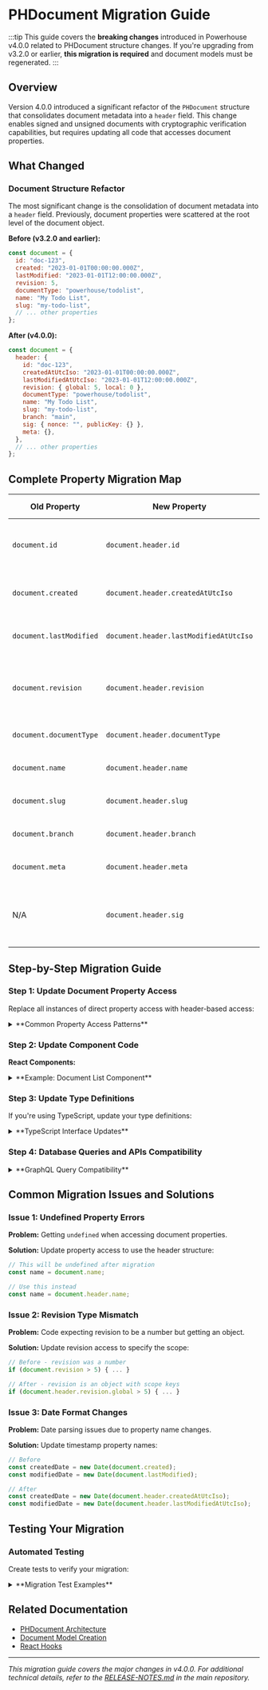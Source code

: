 # PHDocument Migration Guide

:::tip
This guide covers the **breaking changes** introduced in Powerhouse v4.0.0 related to PHDocument structure changes. If you're upgrading from v3.2.0 or earlier, **this migration is required** and document models must be regenerated.
:::

## Overview

Version 4.0.0 introduced a significant refactor of the `PHDocument` structure that consolidates document metadata into a `header` field. This change enables signed and unsigned documents with cryptographic verification capabilities, but requires updating all code that accesses document properties.

## What Changed

### Document Structure Refactor

The most significant change is the consolidation of document metadata into a `header` field. Previously, document properties were scattered at the root level of the document object.

**Before (v3.2.0 and earlier):**

```javascript
const document = {
  id: "doc-123",
  created: "2023-01-01T00:00:00.000Z",
  lastModified: "2023-01-01T12:00:00.000Z",
  revision: 5,
  documentType: "powerhouse/todolist",
  name: "My Todo List",
  slug: "my-todo-list",
  // ... other properties
};
```

**After (v4.0.0):**

```javascript
const document = {
  header: {
    id: "doc-123",
    createdAtUtcIso: "2023-01-01T00:00:00.000Z",
    lastModifiedAtUtcIso: "2023-01-01T12:00:00.000Z",
    revision: { global: 5, local: 0 },
    documentType: "powerhouse/todolist",
    name: "My Todo List",
    slug: "my-todo-list",
    branch: "main",
    sig: { nonce: "", publicKey: {} },
    meta: {},
  },
  // ... other properties
};
```

## Complete Property Migration Map

| **Old Property**        | **New Property**                       | **Additional Changes**                                              |
| ----------------------- | -------------------------------------- | ------------------------------------------------------------------- |
| `document.id`           | `document.header.id`                   | Now an Ed25519 signature for signed documents                       |
| `document.created`      | `document.header.createdAtUtcIso`      | **Renamed** to include UTC ISO specification                        |
| `document.lastModified` | `document.header.lastModifiedAtUtcIso` | **Renamed** to include UTC ISO specification                        |
| `document.revision`     | `document.header.revision`             | Now an **object** with scope keys (e.g., `{ global: 5, local: 0 }`) |
| `document.documentType` | `document.header.documentType`         | No additional changes                                               |
| `document.name`         | `document.header.name`                 | No additional changes                                               |
| `document.slug`         | `document.header.slug`                 | No additional changes                                               |
| `document.branch`       | `document.header.branch`               | Now explicitly included                                             |
| `document.meta`         | `document.header.meta`                 | Now explicitly included                                             |
| N/A                     | `document.header.sig`                  | **New** - Signature information for document verification           |

## Step-by-Step Migration Guide

### Step 1: Update Document Property Access

Replace all instances of direct property access with header-based access:

<details>
<summary>**Common Property Access Patterns**</summary>

**Document ID Access:**

```javascript
// Before
const documentId = document.id;

// After
const documentId = document.header.id;
```

**Document Name Access:**

```javascript
// Before
const documentName = document.name;

// After
const documentName = document.header.name;
```

**Document Type Access:**

```javascript
// Before
const docType = document.documentType;

// After
const docType = document.header.documentType;
```

**Timestamp Access:**

```javascript
// Before
const created = document.created;
const lastModified = document.lastModified;

// After
const created = document.header.createdAtUtcIso;
const lastModified = document.header.lastModifiedAtUtcIso;
```

**Revision Access:**

```javascript
// Before
const revision = document.revision; // Was a number

// After
const globalRevision = document.header.revision.global; // Now an object
const localRevision = document.header.revision.local;
// Or get all revisions
const allRevisions = document.header.revision; // { global: 5, local: 0, ... }
```

</details>

### Step 2: Update Component Code

**React Components:**

<details>
<summary>**Example: Document List Component**</summary>

```jsx
// Before
function DocumentList({ documents }) {
  return (
    <div>
      {documents.map((doc) => (
        <div key={doc.id} className="document-item">
          <h3>{doc.name}</h3>
          <p>Type: {doc.documentType}</p>
          <p>
            Last modified: {new Date(doc.lastModified).toLocaleDateString()}
          </p>
          <p>Revision: {doc.revision}</p>
        </div>
      ))}
    </div>
  );
}

// After
function DocumentList({ documents }) {
  return (
    <div>
      {documents.map((doc) => (
        <div key={doc.header.id} className="document-item">
          <h3>{doc.header.name}</h3>
          <p>Type: {doc.header.documentType}</p>
          <p>
            Last modified:{" "}
            {new Date(doc.header.lastModifiedAtUtcIso).toLocaleDateString()}
          </p>
          <p>Global Revision: {doc.header.revision.global}</p>
        </div>
      ))}
    </div>
  );
}
```

</details>

### Step 3: Update Type Definitions

If you're using TypeScript, update your type definitions:

<details>
<summary>**TypeScript Interface Updates**</summary>

```typescript
// Before
interface MyDocument {
  id: string;
  name: string;
  documentType: string;
  created: string;
  lastModified: string;
  revision: number;
  // ... other properties
}

// After
interface MyDocument {
  header: {
    id: string;
    name: string;
    documentType: string;
    createdAtUtcIso: string;
    lastModifiedAtUtcIso: string;
    revision: {
      [scope: string]: number;
    };
    slug: string;
    branch: string;
    sig: {
      nonce: string;
      publicKey: any;
    };
    meta?: {
      preferredEditor?: string;
    };
  };
  // ... other properties
}
```

</details>

### Step 4: Database Queries and APIs Compatibility

<details>
<summary>**GraphQL Query Compatibility**</summary>

**GraphQL Queries:**

```graphql
# Your existing queries continue to work unchanged
query GetDocument($id: ID!) {
  document(id: $id) {
    id # Still works due to response transformation
    name # Still works due to response transformation
    documentType # Still works due to response transformation
    created # Still works due to response transformation
    lastModified # Still works due to response transformation
    revision # Still works due to response transformation
  }
}
```

:::tip
**GraphQL Backward Compatibility:** The GraphQL API maintains backward compatibility through response transformation. Your existing queries will continue to work without changes. However, when working with the raw document objects in your application code, you'll need to use the new header structure.
:::

</details>

## Common Migration Issues and Solutions

### Issue 1: Undefined Property Errors

**Problem:** Getting `undefined` when accessing document properties.

**Solution:** Update property access to use the header structure:

```javascript
// This will be undefined after migration
const name = document.name;

// Use this instead
const name = document.header.name;
```

### Issue 2: Revision Type Mismatch

**Problem:** Code expecting revision to be a number but getting an object.

**Solution:** Update revision access to specify the scope:

```javascript
// Before - revision was a number
if (document.revision > 5) { ... }

// After - revision is an object with scope keys
if (document.header.revision.global > 5) { ... }
```

### Issue 3: Date Format Changes

**Problem:** Date parsing issues due to property name changes.

**Solution:** Update timestamp property names:

```javascript
// Before
const createdDate = new Date(document.created);
const modifiedDate = new Date(document.lastModified);

// After
const createdDate = new Date(document.header.createdAtUtcIso);
const modifiedDate = new Date(document.header.lastModifiedAtUtcIso);
```

## Testing Your Migration

### Automated Testing

Create tests to verify your migration:

<details>
<summary>**Migration Test Examples**</summary>

```javascript
// Test document property access
describe("Document Migration", () => {
  it("should access document properties correctly", () => {
    const mockDocument = {
      header: {
        id: "test-id",
        name: "Test Document",
        documentType: "powerhouse/test",
        createdAtUtcIso: "2023-01-01T00:00:00.000Z",
        lastModifiedAtUtcIso: "2023-01-01T12:00:00.000Z",
        revision: { global: 5, local: 0 },
        // ... other header properties
      },
      // ... other document properties
    };

    // Test property access
    expect(mockDocument.header.id).toBe("test-id");
    expect(mockDocument.header.name).toBe("Test Document");
    expect(mockDocument.header.revision.global).toBe(5);
  });
});
```

</details>

## Related Documentation

- [PHDocument Architecture](/academy/Architecture/PowerhouseArchitecture)
- [Document Model Creation](/academy/MasteryTrack/DocumentModelCreation/WhatIsADocumentModel)
- [React Hooks](/academy/APIReferences/ReactHooks)

---

_This migration guide covers the major changes in v4.0.0. For additional technical details, refer to the [RELEASE-NOTES.md](https://github.com/powerhouse-dao/powerhouse/blob/main/RELEASE-NOTES.md) in the main repository._
